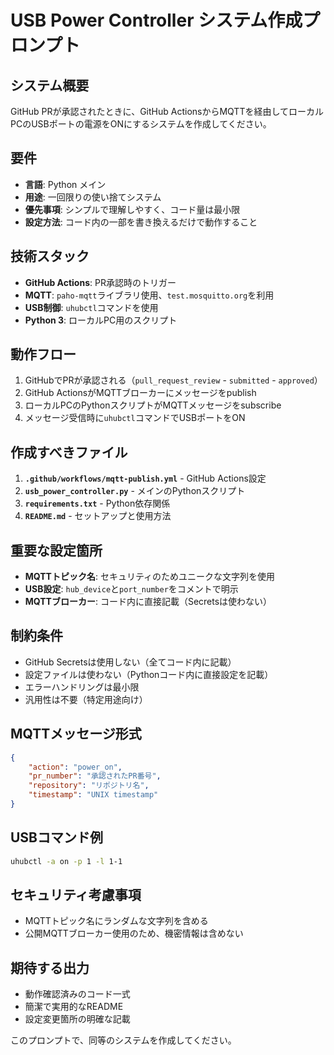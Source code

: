 # USB Power Controller システム作成プロンプト

## システム概要
GitHub PRが承認されたときに、GitHub ActionsからMQTTを経由してローカルPCのUSBポートの電源をONにするシステムを作成してください。

## 要件
- **言語**: Python メイン
- **用途**: 一回限りの使い捨てシステム
- **優先事項**: シンプルで理解しやすく、コード量は最小限
- **設定方法**: コード内の一部を書き換えるだけで動作すること

## 技術スタック
- **GitHub Actions**: PR承認時のトリガー
- **MQTT**: `paho-mqtt`ライブラリ使用、`test.mosquitto.org`を利用
- **USB制御**: `uhubctl`コマンドを使用
- **Python 3**: ローカルPC用のスクリプト

## 動作フロー
1. GitHubでPRが承認される（`pull_request_review` - `submitted` - `approved`）
2. GitHub ActionsがMQTTブローカーにメッセージをpublish
3. ローカルPCのPythonスクリプトがMQTTメッセージをsubscribe
4. メッセージ受信時に`uhubctl`コマンドでUSBポートをON

## 作成すべきファイル
1. **`.github/workflows/mqtt-publish.yml`** - GitHub Actions設定
2. **`usb_power_controller.py`** - メインのPythonスクリプト
3. **`requirements.txt`** - Python依存関係
4. **`README.md`** - セットアップと使用方法

## 重要な設定箇所
- **MQTTトピック名**: セキュリティのためユニークな文字列を使用
- **USB設定**: `hub_device`と`port_number`をコメントで明示
- **MQTTブローカー**: コード内に直接記載（Secretsは使わない）

## 制約条件
- GitHub Secretsは使用しない（全てコード内に記載）
- 設定ファイルは使わない（Pythonコード内に直接設定を記載）
- エラーハンドリングは最小限
- 汎用性は不要（特定用途向け）

## MQTTメッセージ形式
```json
{
    "action": "power_on",
    "pr_number": "承認されたPR番号",
    "repository": "リポジトリ名",
    "timestamp": "UNIX timestamp"
}
```

## USBコマンド例
```bash
uhubctl -a on -p 1 -l 1-1
```

## セキュリティ考慮事項
- MQTTトピック名にランダムな文字列を含める
- 公開MQTTブローカー使用のため、機密情報は含めない

## 期待する出力
- 動作確認済みのコード一式
- 簡潔で実用的なREADME
- 設定変更箇所の明確な記載

このプロンプトで、同等のシステムを作成してください。